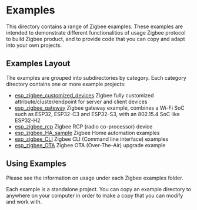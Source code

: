 # Examples

This directory contains a range of Zigbee examples. These examples are intended to demonstrate different functionalities of usage Zigbee protocol to build Zigbee product, and to provide code that you can copy and adapt into your own projects.  

## Examples Layout
The examples are grouped into subdirectories by category. Each category directory contains one or more example projects:  
- [esp_zigbee_customized_devices](esp_zigbee_customized_devices) Zigbee fully customized attribute/cluster/endpoint for server and client devices
- [esp_zigbee_gateway](esp_zigbee_gateway) Zigbee gateway example, combines a Wi-Fi SoC such as ESP32, ESP32-C3 and ESP32-S3, with an 802.15.4 SoC like ESP32-H2
- [esp_zigbee_rcp](esp_zigbee_rcp) Zigbee RCP (radio co-processor) device
- [esp_zigbee_HA_sample](esp_zigbee_HA_sample) Zigbee Home automation examples
- [esp_zigbee_CLI](esp_zigbee_cli) Zigbee CLI (Command line interface) examples
- [esp_zigbee_OTA](esp_zigbee_ota) Zigbee OTA (Over-The-Air) upgrade example

## Using Examples
Please see the information on usage under each Zigbee examples folder.

Each example is a standalone project. You can copy an example directory to anywhere on your computer in order to make a copy that you can modify and work with.
